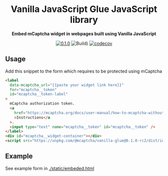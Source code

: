 <div align="center">

  <h1>Vanilla JavaScript Glue JavaScript library</h1>

<strong>Embed mCaptcha widget in webpages built using Vanilla JavaScript</strong>

[![0.1.0](https://img.shields.io/badge/TypeScript_docs-master-2b7489)](https://mcaptcha.github.io/glue/vanilla)
![Build)](<https://github.com/mCaptcha/glue/workflows/CI%20(Linux)/badge.svg>)
[![codecov](https://codecov.io/gh/mCaptcha/glue/branch/master/graph/badge.svg)](https://codecov.io/gh/mCaptcha/glue)

</div>

## Usage

Add this snippet to the form which requires to be protected using
mCaptcha

```html
<label
  data-mcaptcha_url="{{paste your widget link here}}"
  for="mcaptcha__token"
  id="mcaptcha__token-label"
>
  mCaptcha authorization token.
  <a
	href="https://mcaptcha.org/docs/user-manual/how-to-mcaptcha-without-js/"
	>Instructions</a
  >.
  <input type="text" name="mcaptcha__token" id="mcaptcha__token" />
</label>
<div id="mcaptcha__widget-container"></div>
<script src="https://unpkg.com/@mcaptcha/vanilla-glue@0.1.0-rc2/dist/index.js"/>
```

## Example

See example form in [./static/embeded.html](./static/embeded.html)
